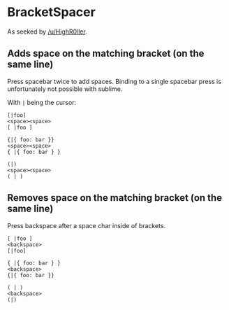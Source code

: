 # BracketSpacer

As seeked by [/u/HighR0ller](https://www.reddit.com/r/SublimeText/comments/64car3/automatically_add_space_in_braces/).

## Adds space on the matching bracket (on the same line)

Press spacebar twice to add spaces. Binding to a single spacebar press is unfortunately not possible with sublime.

With `|` being the cursor:

```
[|foo]
<space><space>
[ |foo ]
```

```
{|{ foo: bar }}
<space><space>
{ |{ foo: bar } }
```

```
(|)
<space><space>
( | )
```

## Removes space on the matching bracket (on the same line)

Press backspace after a space char inside of brackets.

```
[ |foo ]
<backspace>
[|foo]
```

```
{ |{ foo: bar } }
<backspace>
{|{ foo: bar }}
```

```
( | )
<backspace>
(|)
```

